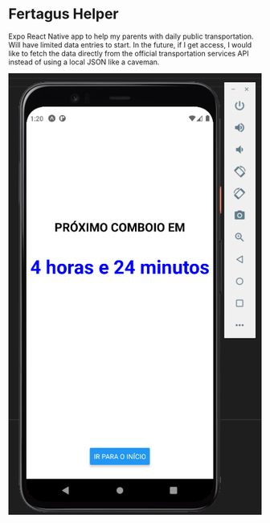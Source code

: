 # Fertagus Helper

Expo React Native app to help my parents with daily public transportation.
Will have limited data entries to start. In the future, if I get access, I would like to fetch the data directly from the official transportation services API instead of using a local JSON like a caveman.

![screenshot1](screenshot1.png)
